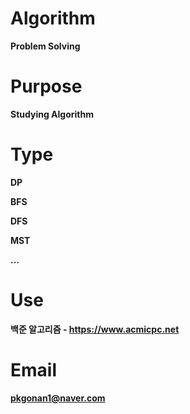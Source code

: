 # Algorithm
**Problem Solving**

# Purpose
**Studying Algorithm**

# Type
**DP**

**BFS**

**DFS**

**MST**

**...**

# Use
**백준 알고리즘 - https://www.acmicpc.net**

# Email
**pkgonan1@naver.com**